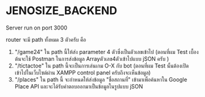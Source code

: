 # JENOSIZE_BACKEND

Server run on port 3000

router จะมี path ทั้งหมด 3 ตัวครับ คือ
1. "/game24" ใน path นี้ให้ส่ง parameter 4 ตัวซึ่งเป็นตัวเลขเข้าไป (ตอนที่ผม Test เบื้องต้นจะใช้ Postman ในการส่งข้อมูล Arrayตัวเลข4ตัวเข้าไปแบบ jSON ครับ )
2. "/tictactoe" ใน path นี้จะเป็นการเล่นเกม O-X กับ bot (ตอนที่ผม Test นั้นต้องเปิดเข้าไปในเว็บไซต์ผ่าน XAMPP control panel ครับถึงจะเห็นข้อมูล)
3. "/places" ใน path นี้ จะกำหนดให้ส่งข้อมูล "ชื่อสถานที่" เข้ามาเพื่อค้นหาใน Google Place API และจะได้รับคำตอบออกมาเป็นข้อมูลในรูปแบบ jSON

